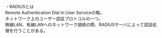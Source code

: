 ・RADIUSとは  
Remote Authentication Dial In User Serviceの略。  
ネットワーク上のユーザー認証プロトコルの一つ。  
無線LAN、有線LANへのネットワーク接続の際、RADIUSサーバによって認証処理を行うことがある。  